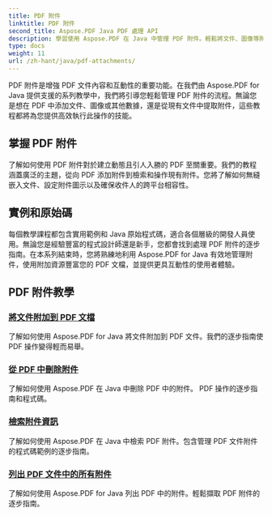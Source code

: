 ```yaml
---
title: PDF 附件
linktitle: PDF 附件
second_title: Aspose.PDF Java PDF 處理 API
description: 學習使用 Aspose.PDF 在 Java 中管理 PDF 附件。輕鬆將文件、圖像等附加到您的 PDF 中。
type: docs
weight: 11
url: /zh-hant/java/pdf-attachments/
---
```


PDF 附件是增強 PDF 文件內容和互動性的重要功能。在我們由 Aspose.PDF for Java 提供支援的系列教學中，我們將引導您輕鬆管理 PDF 附件的流程。無論您是想在 PDF 中添加文件、圖像或其他數據，還是從現有文件中提取附件，這些教程都將為您提供高效執行此操作的技能。

## 掌握 PDF 附件

了解如何使用 PDF 附件對於建立動態且引人入勝的 PDF 至關重要。我們的教程涵蓋廣泛的主題，從向 PDF 添加附件到檢索和操作現有附件。您將了解如何無縫嵌入文件、設定附件圖示以及確保收件人的跨平台相容性。

## 實例和原始碼

每個教學課程都包含實用範例和 Java 原始程式碼，適合各個層級的開發人員使用。無論您是經驗豐富的程式設計師還是新手，您都會找到處理 PDF 附件的逐步指南。在本系列結束時，您將熟練地利用 Aspose.PDF for Java 有效地管理附件，使用附加資源豐富您的 PDF 文檔，並提供更具互動性的使用者體驗。

## PDF 附件教學
### [將文件附加到 PDF 文檔](./attach-files-pdf-documents/)
了解如何使用 Aspose.PDF for Java 將文件附加到 PDF 文件。我們的逐步指南使 PDF 操作變得輕而易舉。
### [從 PDF 中刪除附件](./remove-attachments-from-pdfs/)
了解如何使用 Aspose.PDF 在 Java 中刪除 PDF 中的附件。 PDF 操作的逐步指南和程式碼。
### [檢索附件資訊](./retrieve-attachment-information/)
了解如何使用 Aspose.PDF 在 Java 中檢索 PDF 附件。包含管理 PDF 文件附件的程式碼範例的逐步指南。
### [列出 PDF 文件中的所有附件](./list-all-attachments-pdf-documents/)
了解如何使用 Aspose.PDF for Java 列出 PDF 中的附件。輕鬆擷取 PDF 附件的逐步指南。